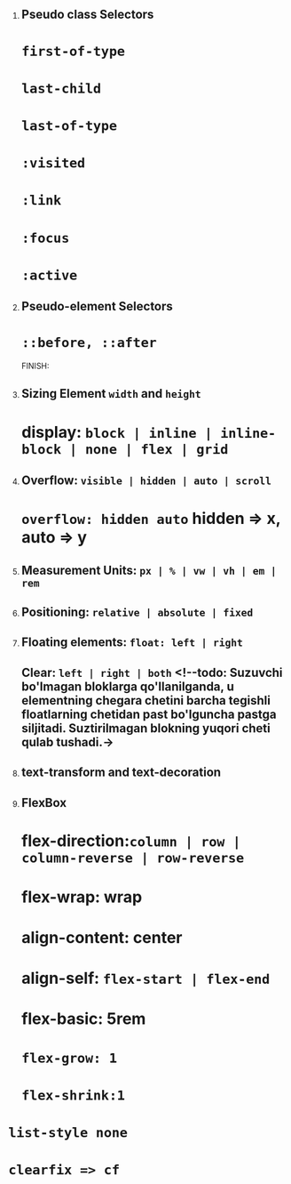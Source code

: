 1.  ## Pseudo class Selectors

    # `first-of-type` <!-- todo: harxil turdagi tag larning birinchisini oladi -->

    # `last-child` <!-- todo: tag turidan qatiy nazar oxirgisini oladi -->

    # `last-of-type` <!-- todo: harxil turdagi tag larning oxirgisini oladi -->

    # `:visited` <!-- todo: kirilgan linklarga style berish uchun -->

    # `:link` <!-- todo: kirilmagan linklarga style berish uchun -->

    # `:focus` <!-- todo: tab bilan bosilganda style berish uchun -->

    # `:active` <!--todo:: :active CSS psevdo-sinfi foydalanuvchi tomonidan faollashtirilayotgan elementni (masalan, tugma) ifodalaydi. Sichqonchadan foydalanganda "faollashtirish" odatda foydalanuvchi sichqonchaning asosiy tugmachasini bosganida boshlanadi. -->

2.  ## Pseudo-element Selectors

    # `::before, ::after`

    FINISH:

3.  ## Sizing Element `width` and `height`

    # display: `block | inline | inline-block | none | flex | grid`

4.  ## Overflow: `visible | hidden | auto | scroll`

    # `overflow: hidden auto` hidden => x, auto => y

5.  ## Measurement Units: `px | % | vw | vh | em | rem`

6.  ## Positioning: `relative | absolute | fixed`

7.  ## Floating elements: `float: left | right`

    ## Clear: `left | right | both` <!--todo: Suzuvchi bo'lmagan bloklarga qo'llanilganda, u elementning chegara chetini barcha tegishli floatlarning chetidan past bo'lguncha pastga siljitadi. Suztirilmagan blokning yuqori cheti qulab tushadi.->

8.  ## text-transform and text-decoration

9.  ## FlexBox

    # flex-direction:`column | row | column-reverse | row-reverse`

    # flex-wrap: wrap

    # align-content: center

    # align-self: `flex-start | flex-end`

    # flex-basic: 5rem <!-- box lar uzunligini belgilaydi -->

    # `flex-grow: 1` <!-- todo: Flex-grow CSS xususiyati moslashuvchan o'sish omilini o'rnatadi, bu egiluvchan konteynerning qolgan maydonining qancha qismini moslashuvchan elementning asosiy o'lchamiga belgilash kerakligini belgilaydi.-->

    # `flex-shrink:1` <!-- todo: Flex-shrink CSS xususiyati moslashuvchan elementning moslashuvchan qisqarish faktorini o'rnatadi. Agar barcha egiluvchan elementlarning o'lchami egiluvchan konteynerdan kattaroq bo'lsa, elementlar egiluvchan kichraytirishga mos ravishda kichrayadi. -->

<!--# Eslatmalar -->

# `list-style none`

# `clearfix => cf`
